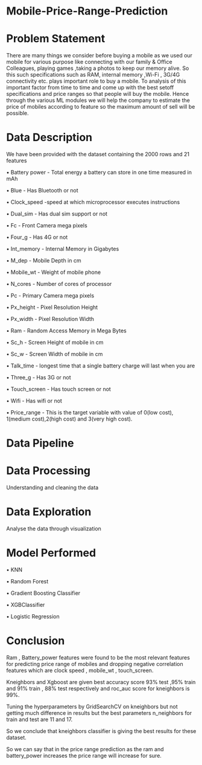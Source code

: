 # Mobile-Price-Range-Prediction
# Problem Statement
There are many things we consider before buying a mobile as we used our mobile for various purpose like connecting with our family & Office Colleagues, playing games ,taking a photos to keep our memory alive. So this such specifications such as RAM, internal memory ,Wi-Fi , 3G/4G connectivity etc. plays important role to buy a mobile. To analysis of this important factor from time to time and come up with the best setoff specifications and price ranges so that people will buy the mobile. Hence through the various ML modules we will help the company to estimate the price of mobiles according to feature so the maximum amount of sell will be possible.

# Data Description
We have been provided with the dataset containing the 2000 rows and 21 features

• Battery power - Total energy a battery can store in one time measured in mAh

• Blue - Has Bluetooth or not

• Clock_speed -speed at which microprocessor executes instructions

• Dual_sim - Has dual sim support or not

• Fc - Front Camera mega pixels

• Four_g - Has 4G or not

• Int_memory - Internal Memory in Gigabytes

• M_dep - Mobile Depth in cm

• Mobile_wt - Weight of mobile phone

• N_cores - Number of cores of processor

• Pc - Primary Camera mega pixels

• Px_height - Pixel Resolution Height

• Px_width - Pixel Resolution Width

• Ram - Random Access Memory in Mega Bytes

• Sc_h - Screen Height of mobile in cm

• Sc_w - Screen Width of mobile in cm

• Talk_time - longest time that a single battery charge will last when you are

• Three_g - Has 3G or not

• Touch_screen - Has touch screen or not

• Wifi - Has wifi or not

• Price_range - This is the target variable with value of 0(low cost), 1(medium cost),2(high cost) and 3(very high cost).

# Data Pipeline
# Data Processing
Understanding and cleaning the data

# Data Exploration
Analyse the data through visualization

# Model Performed
• KNN

• Random Forest

• Gradient Boosting Classifier

• XGBClassifier

• Logistic Regression

# Conclusion
Ram , Battery_power features were found to be the most relevant features for predicting price range of mobiles and dropping negative correlation features which are clock speed , mobile_wt , touch_screen.

Kneighbors and Xgboost are given best accuracy score 93% test ,95% train and 91% train , 88% test respectively and roc_auc score for kneighbors is 99%.

Tuning the hyperparameters by GridSearchCV on kneighbors but not getting much difference in results but the best parameters n_neighbors for train and test are 11 and 17.

So we conclude that kneighbors classifier is giving the best results for these dataset.

So we can say that in the price range prediction as the ram and battery_power increases the price range will increase for sure.
